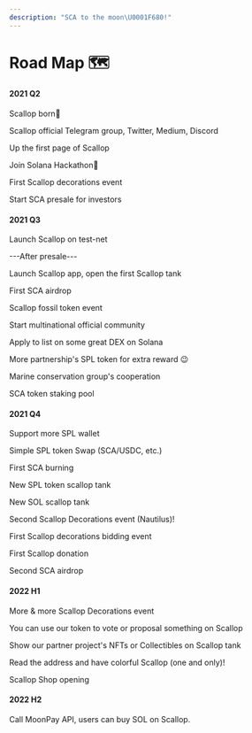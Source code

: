 ```yaml
---
description: "SCA to the moon\U0001F680!"
---
```


# Road Map 🗺

#### 2021 Q2

Scallop born🎂

Scallop official Telegram group, Twitter, Medium, Discord

Up the first page of Scallop

Join Solana Hackathon🦾

First Scallop decorations event

Start SCA presale for investors

#### 2021 Q3

Launch Scallop on test-net

---After presale---

Launch Scallop app, open the first Scallop tank

First SCA airdrop

Scallop fossil token event

Start multinational official community

Apply to list on some great DEX on Solana

More partnership's SPL token for extra reward 😉

Marine conservation group's cooperation

SCA token staking pool

#### 2021 Q4

Support more SPL wallet

Simple SPL token Swap  \(SCA/USDC, etc.\)

First SCA burning

New SPL token scallop tank 

New SOL scallop tank 

Second Scallop Decorations event \(Nautilus\)!

First Scallop decorations bidding event

First Scallop donation

Second SCA airdrop

#### 2022 H1

More & more Scallop Decorations event

You can use our token to vote or proposal something on Scallop

Show our partner project's NFTs or Collectibles on Scallop tank

Read the address and have colorful Scallop \(one and only\)! 

Scallop Shop opening

#### 2022 H2

Call MoonPay API, users can buy SOL on Scallop.

